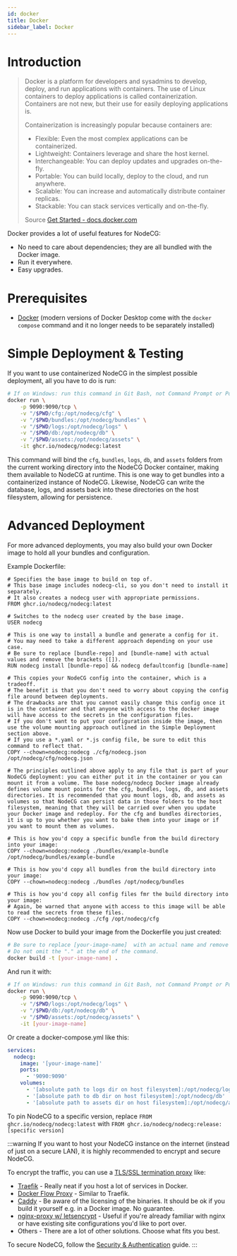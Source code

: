 ```yaml
---
id: docker
title: Docker
sidebar_label: Docker
---
```


# Introduction
> Docker is a platform for developers and sysadmins to develop, deploy, and run applications with containers. The use of Linux containers to deploy applications is called containerization. Containers are not new, but their use for easily deploying applications is.
> 
> Containerization is increasingly popular because containers are:
> 
>   - Flexible: Even the most complex applications can be containerized.
>   - Lightweight: Containers leverage and share the host kernel.
>   - Interchangeable: You can deploy updates and upgrades on-the-fly.
>   - Portable: You can build locally, deploy to the cloud, and run anywhere.
>   - Scalable: You can increase and automatically distribute container replicas.
>   - Stackable: You can stack services vertically and on-the-fly.
>
> Source [Get Started - docs.docker.com](https://docs.docker.com/get-started/)

Docker provides a lot of useful features for NodeCG:
 - No need to care about dependencies; they are all bundled with the Docker image.
 - Run it everywhere.
 - Easy upgrades.

# Prerequisites
- [Docker](https://docs.docker.com/install/) (modern versions of Docker Desktop come with the `docker compose` command and it no longer needs to be separately installed)

# Simple Deployment & Testing
If you want to use containerized NodeCG in the simplest possible deployment, all you have to do is run:

```bash
# If on Windows: run this command in Git Bash, not Command Prompt or PowerShell.
docker run \
	-p 9090:9090/tcp \
	-v "/$PWD/cfg:/opt/nodecg/cfg" \
	-v "/$PWD/bundles:/opt/nodecg/bundles" \
	-v "/$PWD/logs:/opt/nodecg/logs" \
	-v "/$PWD/db:/opt/nodecg/db" \
	-v "/$PWD/assets:/opt/nodecg/assets" \
	-it ghcr.io/nodecg/nodecg:latest
```

This command will bind the `cfg`, `bundles`, `logs`, `db`, and `assets` folders from the current working directory into the NodeCG Docker container, making them available to NodeCG at runtime. This is one way to get bundles into a containerized instance of NodeCG. Likewise, NodeCG can write the database, logs, and assets back into these directories on the host filesystem, allowing for persistence.

# Advanced Deployment
For more advanced deployments, you may also build your own Docker image to hold all your bundles and configuration.

Example Dockerfile:
```docker
# Specifies the base image to build on top of.
# This base image includes nodecg-cli, so you don't need to install it separately.
# It also creates a nodecg user with appropriate permissions.
FROM ghcr.io/nodecg/nodecg:latest

# Switches to the nodecg user created by the base image.
USER nodecg

# This is one way to install a bundle and generate a config for it.
# You may need to take a different approach depending on your use case.
# Be sure to replace [bundle-repo] and [bundle-name] with actual values and remove the brackets ([]).
RUN nodecg install [bundle-repo] && nodecg defaultconfig [bundle-name]

# This copies your NodeCG config into the container, which is a tradeoff.
# The benefit is that you don't need to worry about copying the config file around between deployments.
# The drawbacks are that you cannot easily change this config once it is in the container and that anyone with access to the docker image will have access to the secrets in the configuration files.
# If you don't want to put your configuration inside the image, then use the volume mounting approach outlined in the Simple Deployment section above.
# If you use a *.yaml or *.js config file, be sure to edit this command to reflect that.
COPY --chown=nodecg:nodecg ./cfg/nodecg.json /opt/nodecg/cfg/nodecg.json

# The principles outlined above apply to any file that is part of your NodeCG deployment: you can either put it in the container or you can mount it from a volume. The base nodecg/nodecg Docker image already defines volume mount points for the cfg, bundles, logs, db, and assets directories. It is recommended that you mount logs, db, and assets as volumes so that NodeCG can persist data in those folders to the host filesystem, meaning that they will be carried over when you update your Docker image and redeploy. For the cfg and bundles directories, it is up to you whether you want to bake them into your image or if you want to mount them as volumes.

# This is how you'd copy a specific bundle from the build directory into your image:
COPY --chown=nodecg:nodecg ./bundles/example-bundle /opt/nodecg/bundles/example-bundle

# This is how you'd copy all bundles from the build directory into your image:
COPY --chown=nodecg:nodecg ./bundles /opt/nodecg/bundles

# This is how you'd copy all config files fmr the build directory into your image:
# Again, be warned that anyone with access to this image will be able to read the secrets from these files.
COPY --chown=nodecg:nodecg ./cfg /opt/nodecg/cfg

```

Now use Docker to build your image from the Dockerfile you just created:

```bash
# Be sure to replace [your-image-name]  with an actual name and remove the brackets ([]).
# Do not omit the "." at the end of the command.
docker build -t [your-image-name] .
```

And run it with:
```bash
# If on Windows: run this command in Git Bash, not Command Prompt or PowerShell.
docker run \
	-p 9090:9090/tcp \
	-v "/$PWD/logs:/opt/nodecg/logs" \
	-v "/$PWD/db:/opt/nodecg/db" \
	-v "/$PWD/assets:/opt/nodecg/assets" \
	-it [your-image-name]
```

Or create a docker-compose.yml like this:

```yaml
services:
  nodecg:
    image: '[your-image-name]'
    ports:
      - '9090:9090'
    volumes:
      - '[absolute path to logs dir on host filesystem]:/opt/nodecg/logs'
      - '[absolute path to db dir on host filesystem]:/opt/nodecg/db'
      - '[absolute path to assets dir on host filesystem]:/opt/nodecg/assets'
```

To pin NodeCG to a specific version, replace `FROM ghcr.io/nodecg/nodecg:latest` with `FROM ghcr.io/nodecg/nodecg:release:[specific version]`

:::warning
If you want to host your NodeCG instance on the internet (instead of just on a secure LAN), it is highly recommended to encrypt and secure NodeCG.

To encrypt the traffic, you can use a [TLS/SSL termination proxy](https://en.wikipedia.org/wiki/TLS_termination_proxy) like:
- [Traefik](https://github.com/containous/traefik) - Really neat if you host a lot of services in Docker.
- [Docker Flow Proxy](https://proxy.dockerflow.com/) - Similar to Traefik.
- [Caddy](https://caddyserver.com) - Be aware of the licensing of the binaries. It should be ok if you build it yourself e.g. in a Docker image. No guarantee.
- [nginx-proxy w/ letsencrypt](https://github.com/nginx-proxy/nginx-proxy#ssl-support-using-letsencrypt) - Useful if you're already familiar with nginx or have existing site configurations you'd like to port over.
- Others - There are a lot of other solutions. Choose what fits you best.

To secure NodeCG, follow the [Security & Authentication](security) guide.
:::
